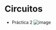 # Circuitos
* Práctica 2
  ![image](https://github.com/user-attachments/assets/1b024fe3-85ae-4670-9c49-d9e4c1722d9c)
